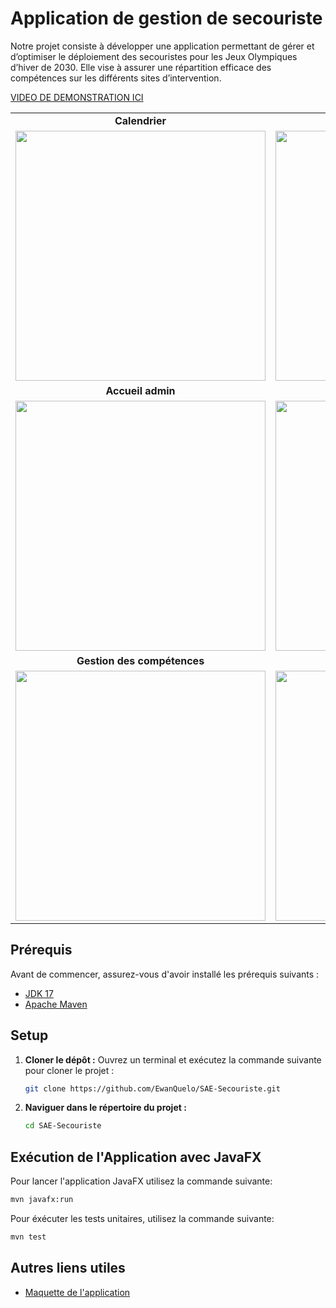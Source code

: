 # Application de gestion de secouriste

Notre projet consiste à développer une application permettant de gérer et d’optimiser le déploiement des secouristes pour les Jeux Olympiques d’hiver de 2030.
Elle vise à assurer une répartition efficace des compétences sur les différents sites d’intervention.

[VIDEO DE DEMONSTRATION ICI](https://ewanquelo.github.io/videouploaded/demonstration.mp4)

<table align="center">
  <tr>
    <td align="center"><b>Calendrier</b></td>
    <td align="center"><b>Carte d'affectations</b></td>
  </tr>
  <tr>
    <td align="center">
      <img src="https://i.postimg.cc/pdzfQMQn/image.png" alt="" width="400px">
    </td>
    <td align="center">
      <img src="https://i.postimg.cc/pXScqxj0/image.png" alt="" width="400px">
    </td>
  </tr>
  <tr>
    <td align="center"><b>Accueil admin</b></td>
    <td align="center"><b>Gestion des DPS</b></td>
  </tr>
  <tr>
    <td align="center">
      <img src="https://i.postimg.cc/RZXyr8N8/image.png" alt="" width="400px">
    </td>
    <td align="center">
      <img src="https://i.postimg.cc/L6s0tDy3/image.png" alt="" width="400px">
    </td>
  </tr>

  <tr>
    <td align="center"><b>Gestion des compétences</b></td>
    <td align="center"><b>Affectations</b></td>
  </tr>
  <tr>
    <td align="center">
      <img src="https://i.postimg.cc/sgd6kzjw/image.png" alt="" width="400px">
    </td>
    <td align="center">
      <img src="https://i.postimg.cc/26WRQw25/image.png" alt="" width="400px">
    </td>
  </tr>
</table>


## Prérequis

Avant de commencer, assurez-vous d'avoir installé les prérequis suivants :

*   [JDK 17](https://www.oracle.com/java/technologies/javase-jdk17-downloads.html)
*   [Apache Maven](https://maven.apache.org/download.cgi)

## Setup

1.  **Cloner le dépôt :**
    Ouvrez un terminal et exécutez la commande suivante pour cloner le projet :
    ```bash
    git clone https://github.com/EwanQuelo/SAE-Secouriste.git
    ```

2.  **Naviguer dans le répertoire du projet :**
    ```bash
    cd SAE-Secouriste
    ```

## Exécution de l'Application avec JavaFX

Pour lancer l'application JavaFX utilisez la commande suivante:

```bash
mvn javafx:run
```

Pour éxécuter les tests unitaires, utilisez la commande suivante:

```bash
mvn test
```

## Autres liens utiles

- [Maquette de l'application](https://www.figma.com/design/dF06qKn2p0UyQLNn9riNDF/SAE-SAUV?fuid=1194680565259994865)